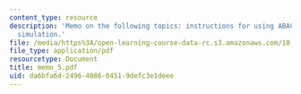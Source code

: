 ```yaml
---
content_type: resource
description: 'Memo on the following topics: instructions for using ABACUSS II and
  simulation.'
file: /media/https%3A/open-learning-course-data-rc.s3.amazonaws.com/10-490-integrated-chemical-engineering-i-fall-2006/da6bfa6d2496408604519defc3e1deee_memo_5.pdf
file_type: application/pdf
resourcetype: Document
title: memo_5.pdf
uid: da6bfa6d-2496-4086-0451-9defc3e1deee
---
```


